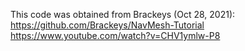 This code was obtained from Brackeys (Oct 28, 2021):
https://github.com/Brackeys/NavMesh-Tutorial
https://www.youtube.com/watch?v=CHV1ymlw-P8
